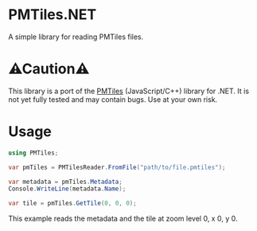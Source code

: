 ﻿# PMTiles.NET

A simple library for reading PMTiles files.

# ⚠Caution⚠

This library is a port of the [PMTiles](https://github.com/protomaps/PMTiles) (JavaScript/C++) library for .NET. It is not yet fully tested and may contain bugs. Use at your own risk.

# Usage

```csharp
using PMTiles;

var pmTiles = PMTilesReader.FromFile("path/to/file.pmtiles");

var metadata = pmTiles.Metadata;
Console.WriteLine(metadata.Name);

var tile = pmTiles.GetTile(0, 0, 0);

```

This example reads the metadata and the tile at zoom level 0, x 0, y 0.